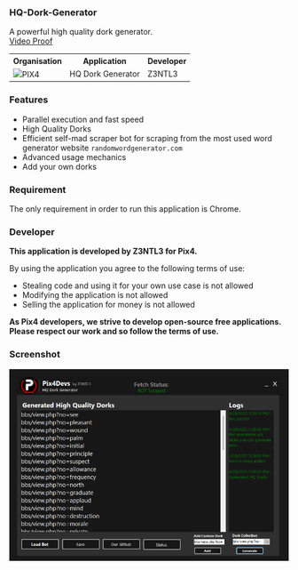 

### HQ-Dork-Generator
A powerful high quality dork generator.<br>
<a href="https://www.youtube.com/watch?v=s-ZQbZQjblE"> Video Proof</a><br>

<table><tr><th>Organisation</th><th>Application</th><th>Developer</th></tr><tr><td><img src="https://media.discordapp.net/attachments/956310840464773200/968964843333877830/logopix4.png" width="20">PIX4</td><td>HQ Dork Generator</td><td>Z3NTL3</td></tr></table>

### Features
- Parallel execution and fast speed
- High Quality Dorks
- Efficient self-mad scraper bot for scraping from the most used word generator website ``randomwordgenerator.com``
- Advanced usage mechanics
- Add your own dorks

### Requirement
The only requirement in order to run this application is Chrome.

### Developer
**This application is developed by Z3NTL3 for Pix4.**

By using the application you agree to the following terms of use:
- Stealing code and using it for your own use case is not allowed
- Modifying the application is not allowed
- Selling the application for money is not allowed

**As Pix4 developers, we strive to develop open-source free applications. Please respect our work and so follow the terms of use.**

### Screenshot
<img src="pix4app.png">
